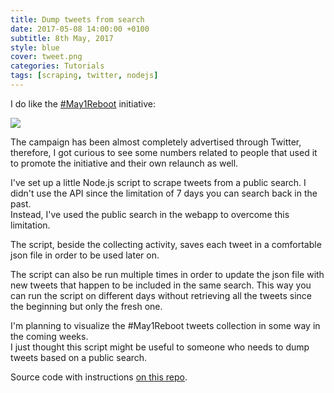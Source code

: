 ```yaml
---
title: Dump tweets from search
date: 2017-05-08 14:00:00 +0100
subtitle: 8th May, 2017
style: blue
cover: tweet.png
categories: Tutorials
tags: [scraping, twitter, nodejs]
---
```


I do like the [#May1Reboot](http://www.may1reboot.com/) initiative:

![](../assets/posts/dump-tweets-from-search/tweet.png)

The campaign has been almost completely advertised through Twitter, therefore, I got curious to see some numbers related to people that used it to promote the initiative and their own relaunch as well.

I've set up a little Node.js script to scrape tweets from a public search. I didn't use the API since the limitation of 7 days you can search back in the past.   
Instead, I've used the public search in the webapp to overcome this limitation.

The script, beside the collecting activity, saves each tweet in a comfortable json file in order to be used later on. 

The script can also be run multiple times in order to update the json file with new tweets that happen to be included in the same search. This way you can run the script on different days without retrieving all the tweets since the beginning but only the fresh one.

I'm planning to visualize the #May1Reboot tweets collection in some way in the coming weeks.   
I just thought this script might be useful to someone who needs to dump tweets based on a public search.

Source code with instructions [on this repo](https://github.com/fabiofranchino/dump-tweets-from-search).